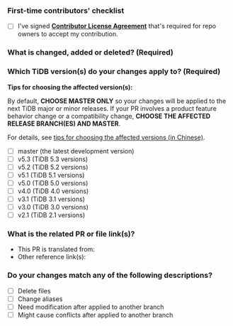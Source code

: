 <!--Thanks for your contribution to TiDB documentation. Please answer the following questions.-->

### First-time contributors' checklist <!--Remove this section if you're not a first-time contributor.-->

- [ ] I've signed [**Contributor License Agreement**](https://cla-assistant.io/pingcap/docs-cn) that's required for repo owners to accept my contribution.

### What is changed, added or deleted? (Required)

<!--Tell us what you did and why.-->

### Which TiDB version(s) do your changes apply to? (Required)

<!-- Fill in "x" in [] to tick the checkbox below.-->

**Tips for choosing the affected version(s):**

By default, **CHOOSE MASTER ONLY** so your changes will be applied to the next TiDB major or minor releases. If your PR involves a product feature behavior change or a compatibility change, **CHOOSE THE AFFECTED RELEASE BRANCH(ES) AND MASTER**.

For details, see [tips for choosing the affected versions (in Chinese)](https://github.com/pingcap/docs-cn/blob/release-5.0/CONTRIBUTING.md#版本选择指南).

- [ ] master (the latest development version)
- [ ] v5.3 (TiDB 5.3 versions)
- [ ] v5.2 (TiDB 5.2 versions)
- [ ] v5.1 (TiDB 5.1 versions)
- [ ] v5.0 (TiDB 5.0 versions)
- [ ] v4.0 (TiDB 4.0 versions)
- [ ] v3.1 (TiDB 3.1 versions)
- [ ] v3.0 (TiDB 3.0 versions)
- [ ] v2.1 (TiDB 2.1 versions)

### What is the related PR or file link(s)?

<!--Reference link(s) will help reviewers review your PR quickly.-->

- This PR is translated from:
- Other reference link(s):

### Do your changes match any of the following descriptions?

- [ ] Delete files
- [ ] Change aliases
- [ ] Need modification after applied to another branch <!-- If yes, please comment "/label version-specific-changes-required" below to trigger the bot to add the label.-->
- [ ] Might cause conflicts after applied to another branch
